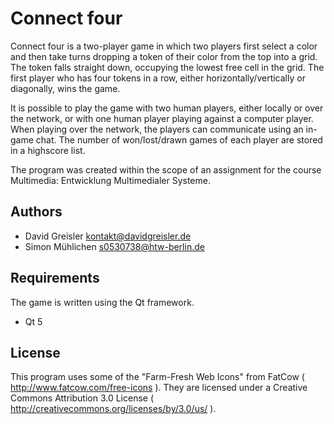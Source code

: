 Connect four
============
Connect four is a two-player game in which two players first select a color and then take turns dropping a token
of their color from the top into a grid. The token falls straight down, occupying the
lowest free cell in the grid. The first player who has four tokens in a row, either
horizontally/vertically or diagonally, wins the game.

It is possible to play the game with two human players, either locally or over the network, or with
one human player playing against a computer player. When playing over the network, the players can
communicate using an in-game chat. The number of won/lost/drawn games of each player are stored in
a highscore list.

The program was created within the scope of an assignment for the course Multimedia: Entwicklung Multimedialer Systeme.

Authors
-------
* David Greisler <kontakt@davidgreisler.de>
* Simon Mühlichen <s0530738@htw-berlin.de>

Requirements
------------
The game is written using the Qt framework.

* Qt 5

License
-------
This program uses some of the "Farm-Fresh Web Icons" from FatCow ( http://www.fatcow.com/free-icons ).
They are licensed under a Creative Commons Attribution 3.0 License ( http://creativecommons.org/licenses/by/3.0/us/ ).
